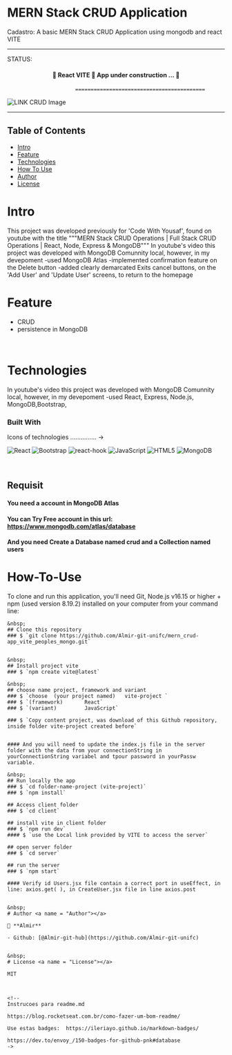 MERN Stack CRUD Application
===========================

Cadastro: A basic MERN Stack CRUD Application using mongodb and react VITE

---------------------------------------------------------------------------------------------------------

STATUS: 
<h4 align="center"> 
	🚧  React VITE 🚀 App under construction ...  🚧
</h4>

                          ==========================================

![LINK CRUD Image](https://image.png)


--------------------------------------------------------------------------------------

<!-- START doctoc generated TOC please keep comment here to allow auto update -->
<!-- DON'T EDIT THIS SECTION, INSTEAD RE-RUN doctoc TO UPDATE -->
## Table of Contents
- [Intro](#Intro)
- [Feature](#Feature)
- [Technologies](#Technologies)
- [How To Use](#How-To-Use)
- [Author](#Author)
- [License](#License)

<!-- END doctoc generated TOC please keep comment here to allow auto update -->


# Intro <a name = "Intro"></a>


This project was developed previously for 'Code With Yousaf', found on youtube with the title """MERN Stack CRUD Operations | Full Stack CRUD Operations | React, Node, Express & MongoDB"""
In youtube's video this project was developed with MongoDB Comunnity local, however, in my devepoment 
-used MongoDB Atlas
-implemented confirmation feature on the Delete button 
-added clearly demarcated Exits cancel buttons, on the 'Add User' and 'Update User' screens, to return to the homepage


# Feature <a name = "Feature"></a>
- CRUD
- persistence in MongoDB



&nbsp;
# Technologies <a name = "Technologies"></a>
In youtube's video this project was developed with MongoDB Comunnity local, however, in my devepoment 
-used React, Express, Node.js, MongoDB,Bootstrap, 

### Built With 
Icons of technologies ............... ->

![React](https://img.shields.io/badge/react-%2320232a.svg?style=for-the-badge&logo=react&logoColor=%2361DAFB)
![Bootstrap](https://img.shields.io/badge/bootstrap-%238511FA.svg?style=for-the-badge&logo=bootstrap&logoColor=white)
![react-hook](https://img.shields.io/badge/hooks-%2320232a.svg?style=for-the-badge&logo=react&logoColor=%2361DAFB)
![JavaScript](https://img.shields.io/badge/javascript-%23323330.svg?style=for-the-badge&logo=javascript&logoColor=%23F7DF1E)
![HTML5](https://img.shields.io/badge/html5-%23E34F26.svg?style=for-the-badge&logo=html5&logoColor=white)
![MongoDB](https://img.shields.io/badge/MongoDB-4EA94B?style=for-the-badge&logo=mongodb&logoColor=white)

 
&nbsp;

## Requisit
#### You need a account in MongoDB Atlas
#### You can Try Free account in this url: https://www.mongodb.com/atlas/database
#### And you need Create a Database named crud and a Collection named users


# How-To-Use <a name = "How-To-Use"></a>

To clone and run this application, you'll need Git, Node.js v16.15 or higher + npm (used version 8.19.2) installed on your computer from your command line:

```
&nbsp;
## Clone this repository
### $ `git clone https://github.com/Almir-git-unifc/mern_crud-app_vite_peoples_mongo.git`


&nbsp;
## Install project vite
### $ `npm create vite@latest`

&nbsp;
## choose name project, framework and variant
### $ `choose  (your project named)   vite-project `
### $ `(framework)       React`
### $ `(variant)         JavaScript`

### $ `Copy content project, was download of this Github repository, inside folder vite-project created before`


#### And you will need to update the index.js file in the server folder with the data from your connectionString in yourConnectionString variabel and tpour password in yourPassw variable.

&nbsp;
## Run locally the app
### $ `cd folder-name-project (vite-project)`
### $ `npm install`

## Access client folder 
### $ `cd client`

## install vite in client folder
### $ `npm run dev`
#### $ `use the Local link provided by VITE to access the server`

## open server folder
### $ `cd server`

## run the server
### $ `npm start`

#### Verify id Users.jsx file contain a correct port in useEffect, in line: axios.get( ), in CreateUser.jsx file in line axios.post


&nbsp;
# Author <a name = "Author"></a>

👤 **Almir**

- Github: [@Almir-git-hub](https://github.com/Almir-git-unifc)


&nbsp;
# License <a name = "License"></a>

MIT



<!-- 
Instrucoes para readme.md

https://blog.rocketseat.com.br/como-fazer-um-bom-readme/

Use estas badges:  https://ileriayo.github.io/markdown-badges/

https://dev.to/envoy_/150-badges-for-github-pnk#database
->
